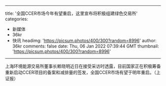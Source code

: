 
---
title: '全国CCER市场今年有望重启，这里宣布将积极组建绿色交易所'
categories: 
 - 新媒体
 - 36kr
 - 快讯
headimg: 'https://picsum.photos/400/300?random=8996'
author: 36kr
comments: false
date: Thu, 06 Jan 2022 07:39:44 GMT
thumbnail: 'https://picsum.photos/400/300?random=8996'
---

<div>   
上海环境能源交易所董事长赖晓明近日在接受采访时透露，目前国家正在积极筹备重新启动CCER项目的备案和减排量的签发，全国CCER市场有望于明年重启。（上证报）  
</div>
            